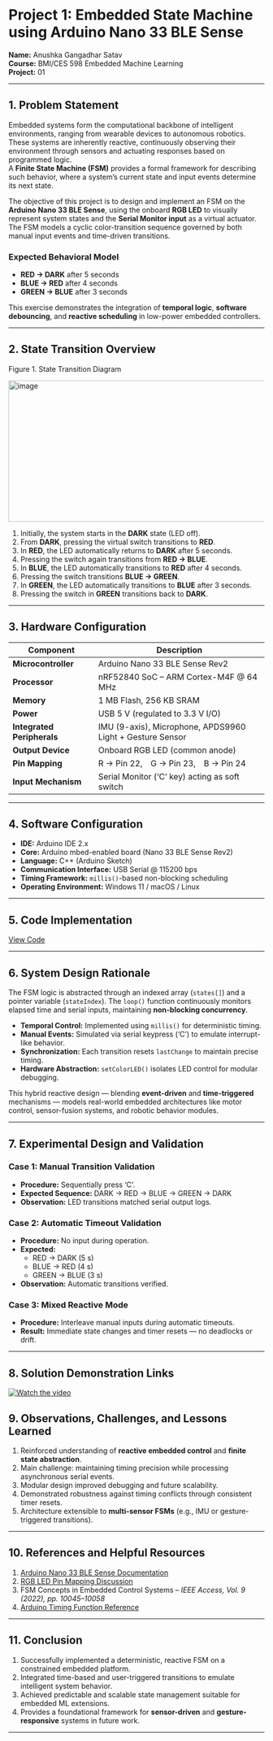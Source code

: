 # Project 1: Embedded State Machine using Arduino Nano 33 BLE Sense

**Name:** Anushka Gangadhar Satav  
**Course:** BMI/CES 598 Embedded Machine Learning  
**Project:** 01  

---

## 1. Problem Statement

Embedded systems form the computational backbone of intelligent environments, ranging from wearable devices to autonomous robotics. These systems are inherently reactive, continuously observing their environment through sensors and actuating responses based on programmed logic.  
A **Finite State Machine (FSM)** provides a formal framework for describing such behavior, where a system’s current state and input events determine its next state.

The objective of this project is to design and implement an FSM on the **Arduino Nano 33 BLE Sense**, using the onboard **RGB LED** to visually represent system states and the **Serial Monitor input** as a virtual actuator. The FSM models a cyclic color-transition sequence governed by both manual input events and time-driven transitions.

### Expected Behavioral Model
- **RED → DARK** after 5 seconds  
- **BLUE → RED** after 4 seconds  
- **GREEN → BLUE** after 3 seconds  


This exercise demonstrates the integration of **temporal logic**, **software debouncing**, and **reactive scheduling** in low-power embedded controllers.

---

## 2. State Transition Overview

Figure 1. State Transition Diagram

<img width="638" height="278" alt="image" src="https://github.com/user-attachments/assets/825457cf-08a8-4a6e-b94f-43eac78513cf" />


1. Initially, the system starts in the **DARK** state (LED off).  
2. From **DARK**, pressing the virtual switch transitions to **RED**.  
3. In **RED**, the LED automatically returns to **DARK** after 5 seconds.  
4. Pressing the switch again transitions from **RED → BLUE**.  
5. In **BLUE**, the LED automatically transitions to **RED** after 4 seconds.  
6. Pressing the switch transitions **BLUE → GREEN**.  
7. In **GREEN**, the LED automatically transitions to **BLUE** after 3 seconds.  
8. Pressing the switch in **GREEN** transitions back to **DARK**.

---

## 3. Hardware Configuration

| Component | Description |
|------------|-------------|
| **Microcontroller** | Arduino Nano 33 BLE Sense Rev2 |
| **Processor** | nRF52840 SoC – ARM Cortex-M4F @ 64 MHz |
| **Memory** | 1 MB Flash, 256 KB SRAM |
| **Power** | USB 5 V (regulated to 3.3 V I/O) |
| **Integrated Peripherals** | IMU (9-axis), Microphone, APDS9960 Light + Gesture Sensor |
| **Output Device** | Onboard RGB LED (common anode) |
| **Pin Mapping** | R → Pin 22, G → Pin 23, B → Pin 24 |
| **Input Mechanism** | Serial Monitor (‘C’ key) acting as soft switch |

---

## 4. Software Configuration

- **IDE:** Arduino IDE 2.x  
- **Core:** Arduino mbed-enabled board (Nano 33 BLE Sense Rev2)  
- **Language:** C++ (Arduino Sketch)  
- **Communication Interface:** USB Serial @ 115200 bps  
- **Timing Framework:** `millis()`-based non-blocking scheduling  
- **Operating Environment:** Windows 11 / macOS / Linux  

---

## 5. Code Implementation

[View Code]()

---

## 6. System Design Rationale

The FSM logic is abstracted through an indexed array (`states[]`) and a pointer variable (`stateIndex`). The `loop()` function continuously monitors elapsed time and serial inputs, maintaining **non-blocking concurrency**.

- **Temporal Control:** Implemented using `millis()` for deterministic timing.  
- **Manual Events:** Simulated via serial keypress (‘C’) to emulate interrupt-like behavior.  
- **Synchronization:** Each transition resets `lastChange` to maintain precise timing.  
- **Hardware Abstraction:** `setColorLED()` isolates LED control for modular debugging.

This hybrid reactive design — blending **event-driven** and **time-triggered** mechanisms — models real-world embedded architectures like motor control, sensor-fusion systems, and robotic behavior modules.

---

## 7. Experimental Design and Validation

### Case 1: Manual Transition Validation  
- **Procedure:** Sequentially press ‘C’.  
- **Expected Sequence:** DARK → RED → BLUE → GREEN → DARK  
- **Observation:** LED transitions matched serial output logs.

### Case 2: Automatic Timeout Validation  
- **Procedure:** No input during operation.  
- **Expected:**  
  - RED → DARK (5 s)  
  - BLUE → RED (4 s)  
  - GREEN → BLUE (3 s)  
- **Observation:** Automatic transitions verified.

### Case 3: Mixed Reactive Mode  
- **Procedure:** Interleave manual inputs during automatic timeouts.  
- **Result:** Immediate state changes and timer resets — no deadlocks or drift.

---

## 8. Solution Demonstration Links
 
[![Watch the video](https://img.youtube.com/vi/TrUIcJQiAgE/0.jpg)](https://youtu.be/TrUIcJQiAgE)




## 9. Observations, Challenges, and Lessons Learned

1. Reinforced understanding of **reactive embedded control** and **finite state abstraction**.  
2. Main challenge: maintaining timing precision while processing asynchronous serial events.  
3. Modular design improved debugging and future scalability.  
4. Demonstrated robustness against timing conflicts through consistent timer resets.  
5. Architecture extensible to **multi-sensor FSMs** (e.g., IMU or gesture-triggered transitions).  

---

## 10. References and Helpful Resources

1. [Arduino Nano 33 BLE Sense Documentation](https://docs.arduino.cc/hardware/nano-33-ble-sense)  
2. [RGB LED Pin Mapping Discussion](https://forum.arduino.cc/t/rgb-led-on-nano-33-ble/671327)  
3. FSM Concepts in Embedded Control Systems – *IEEE Access, Vol. 9 (2022), pp. 10045–10058*  
4. [Arduino Timing Function Reference](https://www.arduino.cc/en/Tutorial/BuiltInExamples/BlinkWithoutDelay)  

---

## 11. Conclusion

1. Successfully implemented a deterministic, reactive FSM on a constrained embedded platform.  
2. Integrated time-based and user-triggered transitions to emulate intelligent system behavior.  
3. Achieved predictable and scalable state management suitable for embedded ML extensions.  
4. Provides a foundational framework for **sensor-driven** and **gesture-responsive** systems in future work.

---
